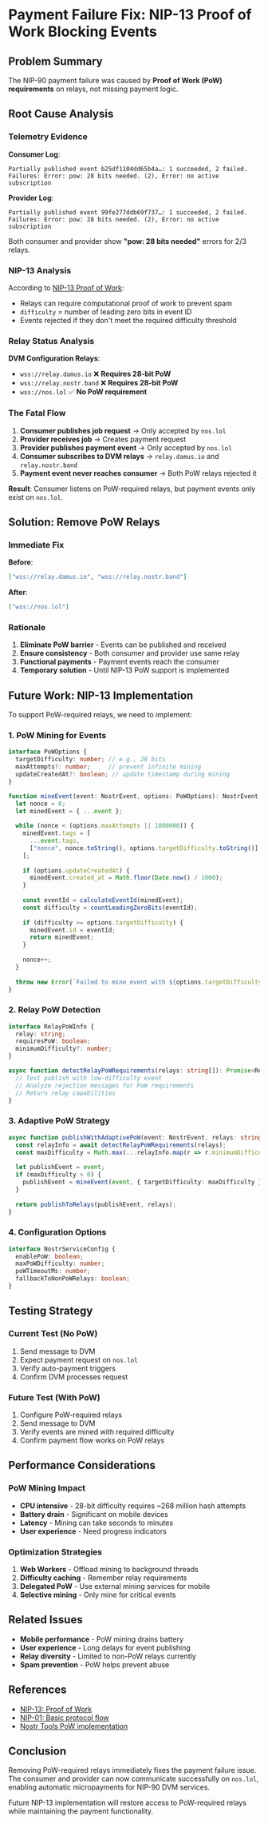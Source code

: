 # Payment Failure Fix: NIP-13 Proof of Work Blocking Events

## Problem Summary

The NIP-90 payment failure was caused by **Proof of Work (PoW) requirements** on relays, not missing payment logic.

## Root Cause Analysis

### Telemetry Evidence
**Consumer Log**:
```
Partially published event b25df1104dd65b4a…: 1 succeeded, 2 failed.
Failures: Error: pow: 28 bits needed. (2), Error: no active subscription
```

**Provider Log**:
```
Partially published event 99fe277ddb69f737…: 1 succeeded, 2 failed.
Failures: Error: pow: 28 bits needed. (2), Error: no active subscription
```

Both consumer and provider show **"pow: 28 bits needed"** errors for 2/3 relays.

### NIP-13 Analysis

According to [NIP-13 Proof of Work](../nips/13.md):
- Relays can require computational proof of work to prevent spam
- `difficulty` = number of leading zero bits in event ID
- Events rejected if they don't meet the required difficulty threshold

### Relay Status Analysis

**DVM Configuration Relays**:
- `wss://relay.damus.io` ❌ **Requires 28-bit PoW**
- `wss://relay.nostr.band` ❌ **Requires 28-bit PoW**  
- `wss://nos.lol` ✅ **No PoW requirement**

### The Fatal Flow

1. **Consumer publishes job request** → Only accepted by `nos.lol`
2. **Provider receives job** → Creates payment request
3. **Provider publishes payment event** → Only accepted by `nos.lol` 
4. **Consumer subscribes to DVM relays** → `relay.damus.io` and `relay.nostr.band`
5. **Payment event never reaches consumer** → Both PoW relays rejected it

**Result**: Consumer listens on PoW-required relays, but payment events only exist on `nos.lol`.

## Solution: Remove PoW Relays

### Immediate Fix
**Before**:
```json
["wss://relay.damus.io", "wss://relay.nostr.band"]
```

**After**:
```json  
["wss://nos.lol"]
```

### Rationale
1. **Eliminate PoW barrier** - Events can be published and received
2. **Ensure consistency** - Both consumer and provider use same relay
3. **Functional payments** - Payment events reach the consumer
4. **Temporary solution** - Until NIP-13 PoW support is implemented

## Future Work: NIP-13 Implementation

To support PoW-required relays, we need to implement:

### 1. PoW Mining for Events
```typescript
interface PoWOptions {
  targetDifficulty: number; // e.g., 28 bits
  maxAttempts?: number;     // prevent infinite mining
  updateCreatedAt?: boolean; // update timestamp during mining
}

function mineEvent(event: NostrEvent, options: PoWOptions): NostrEvent {
  let nonce = 0;
  let minedEvent = { ...event };
  
  while (nonce < (options.maxAttempts || 1000000)) {
    minedEvent.tags = [
      ...event.tags,
      ["nonce", nonce.toString(), options.targetDifficulty.toString()]
    ];
    
    if (options.updateCreatedAt) {
      minedEvent.created_at = Math.floor(Date.now() / 1000);
    }
    
    const eventId = calculateEventId(minedEvent);
    const difficulty = countLeadingZeroBits(eventId);
    
    if (difficulty >= options.targetDifficulty) {
      minedEvent.id = eventId;
      return minedEvent;
    }
    
    nonce++;
  }
  
  throw new Error(`Failed to mine event with ${options.targetDifficulty} bits in ${options.maxAttempts} attempts`);
}
```

### 2. Relay PoW Detection
```typescript
interface RelayPoWInfo {
  relay: string;
  requiresPoW: boolean;
  minimumDifficulty?: number;
}

async function detectRelayPoWRequirements(relays: string[]): Promise<RelayPoWInfo[]> {
  // Test publish with low-difficulty event
  // Analyze rejection messages for PoW requirements
  // Return relay capabilities
}
```

### 3. Adaptive PoW Strategy
```typescript
async function publishWithAdaptivePoW(event: NostrEvent, relays: string[]): Promise<PublishResult[]> {
  const relayInfo = await detectRelayPoWRequirements(relays);
  const maxDifficulty = Math.max(...relayInfo.map(r => r.minimumDifficulty || 0));
  
  let publishEvent = event;
  if (maxDifficulty > 0) {
    publishEvent = mineEvent(event, { targetDifficulty: maxDifficulty });
  }
  
  return publishToRelays(publishEvent, relays);
}
```

### 4. Configuration Options
```typescript
interface NostrServiceConfig {
  enablePoW: boolean;
  maxPoWDifficulty: number;
  poWTimeoutMs: number;
  fallbackToNonPoWRelays: boolean;
}
```

## Testing Strategy

### Current Test (No PoW)
1. Send message to DVM
2. Expect payment request on `nos.lol`
3. Verify auto-payment triggers
4. Confirm DVM processes request

### Future Test (With PoW)
1. Configure PoW-required relays
2. Send message to DVM  
3. Verify events are mined with required difficulty
4. Confirm payment flow works on PoW relays

## Performance Considerations

### PoW Mining Impact
- **CPU intensive** - 28-bit difficulty requires ~268 million hash attempts
- **Battery drain** - Significant on mobile devices
- **Latency** - Mining can take seconds to minutes
- **User experience** - Need progress indicators

### Optimization Strategies
1. **Web Workers** - Offload mining to background threads
2. **Difficulty caching** - Remember relay requirements
3. **Delegated PoW** - Use external mining services for mobile
4. **Selective mining** - Only mine for critical events

## Related Issues

- **Mobile performance** - PoW mining drains battery
- **User experience** - Long delays for event publishing
- **Relay diversity** - Limited to non-PoW relays currently
- **Spam prevention** - PoW helps prevent abuse

## References

- [NIP-13: Proof of Work](../nips/13.md)
- [NIP-01: Basic protocol flow](../nips/01.md) 
- [Nostr Tools PoW implementation](https://github.com/nbd-wtf/nostr-tools)

## Conclusion

Removing PoW-required relays immediately fixes the payment failure issue. The consumer and provider can now communicate successfully on `nos.lol`, enabling automatic micropayments for NIP-90 DVM services.

Future NIP-13 implementation will restore access to PoW-required relays while maintaining the payment functionality.